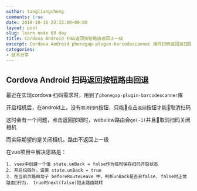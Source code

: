```yaml
---
author: tangliangcheng
comments: true
date: 2018-10-16 22:33:00+00:00
layout: post
slug: learn node 08 day
title: Cordova Android 扫码返回按钮路由返回上一级
excerpt: Cordova Android phonegap-plugin-barcodescanner 插件扫码返回按钮路由返回上一级
categories:
- 技术分享
---
```


## Cordova Android 扫码返回按钮路由回退

最近在实现cordova 扫码需求时，用到了`phonegap-plugin-barcodescanner`库

开启相机后，在android上，没有`取消扫码`按钮，只能点击`返回`按钮才能取消扫码

这时会有一个问题，点击返回按钮时，webview路由会`go(-1)`并且取消扫码关闭相机

而实际期望的是关闭相机，路由不返回上一级

在vue项目中解决思路是：

```
1. vuex中创建一个值 state.unBack = false作为临时保存扫码开启状态
2. 开启扫码时，设置 state.unBack = true
3. 在当前页路由勾子 beforeRouteLeave 中，判断unBack是否会false, false时正常路由行为， true时next(false)阻止路由跳转
```